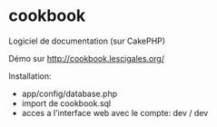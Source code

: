 cookbook
========

Logiciel de documentation (sur CakePHP)

Démo sur http://cookbook.lescigales.org/

Installation:
- app/config/database.php
- import de cookbook.sql
- acces a l'interface web avec le compte: dev / dev

